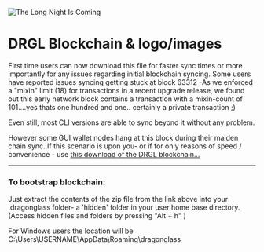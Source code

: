 ![The Long Night Is Coming](https://raw.githubusercontent.com/ZirtysPerzys/DRGL-X/master/12164.png)

# DRGL Blockchain & logo/images

First time users can now download this file for faster sync times or more importantly for any issues regarding initial blockchain syncing.
Some users have reported issues syncing getting stuck at block 63312 -As we enforced a "mixin" limit (18) for transactions in a recent upgrade release, we found out this early network block contains a transaction with a mixin-count of 101....yes thats one hundred and one..  certainly a private transaction ;)   

Even still, most CLI versions are able to sync beyond it without any problem.

However some GUI wallet nodes hang at this block during their maiden chain sync..If this scenario is upon you- or if for only reasons of speed / convenience - use [this download of the DRGL blockchain...](https://github.com/ZirtysPerzys/DRGL-X/releases)

---------------------------
### To bootstrap blockchain:
Just extract the contents of the zip file from the link above into your .dragonglass folder- a 'hidden' folder in your user home base directory.  
(Access hidden files and folders by pressing "Alt + h" )

For Windows users the location will be C:\Users\USERNAME\AppData\Roaming\dragonglass
